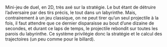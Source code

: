 Mini-jeu de duel, en 2D, très axé sur la stratégie. Le but étant de détruire l’adversaire par des tirs précis, le tout dans un labyrinthe. Mais, contrairement à un jeu classique, on ne peut tirer qu’un seul projectile à la fois, il faut attendre que ce dernier disparaisse au bout d’une dizaine de secondes, et durant ce laps de temps, le projectile rebondit sur toutes les parois du labyrinthe. Ce système privilégie donc la stratégie et le calcul des trajectoires (un peu comme pour le billard).